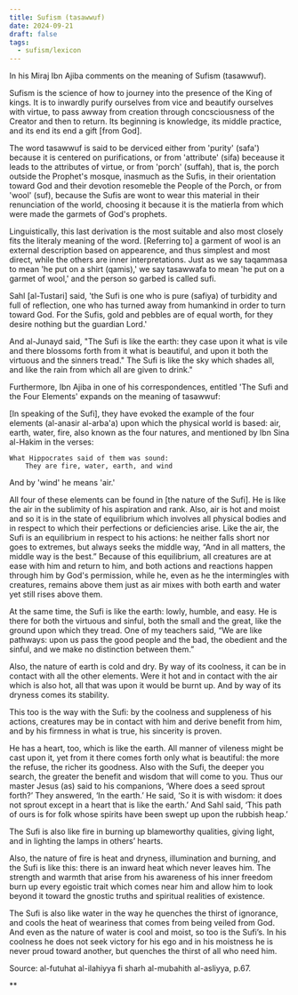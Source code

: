 ```yaml
---
title: Sufism (tasawwuf)
date: 2024-09-21
draft: false
tags:
  - sufism/lexicon
---
```

In his Miraj Ibn Ajiba comments on the meaning of Sufism (tasawwuf). 

Sufism is the science of how to journey into the presence of the King of kings. It is to inwardly purify ourselves from vice and beautify ourselves with virtue, to pass awway from creation through concsciousness of the Creator and then to return. Its beginning is knowledge, its middle practice, and its end its end a gift [from God].

The word tasawwuf is said to be derviced either from 'purity' (safa') because it is centered on purifications, or from 'attribute' (sifa) beceause it leads to the attributes of virtue, or from 'porch' (suffah), that is, the porch outside the Prophet's mosque, inasmuch as the Sufis, in their orientation toward God and their devotion resomeble the People of the Porch, or from 'wool' (suf), because the Sufis are wont to wear this material in their renunciation of the world, choosing it because it is the matierla from which were made the garmets of God's prophets. 

Linguistically, this last derivation is the most suitable and also most closely fits the literaly meaning of the word. [Referring to] a garment of wool is an external description based on appearence, and thus simplest and most direct, while the others are inner interpretations. Just as we say taqammasa to mean 'he put on a shirt (qamis),' we say tasawwafa to mean 'he put on a garmet of wool,' and the person so garbed is called sufi. 

Sahl [al-Tustari] said, 'the Sufi is one who is pure (safiya) of turbidity and full of reflection, one who has turned away from humankind in order to turn toward God. For the Sufis, gold and pebbles are of equal worth, for they desire nothing but the guardian Lord.'

And al-Junayd said, "The Sufi is like the earth: they case upon it what is vile and there blossoms forth from it what is beautiful, and upon it both the virtuous and the sinners tread." The Sufi is like the sky which shades all, and like the rain from which all are given to drink."

Furthermore, Ibn Ajiba in one of his correspondences, entitled 'The Sufi and the Four Elements' expands on the meaning of tasawwuf: 

[In speaking of the Sufi], they have evoked the example of the four elements (al-anasir al-arba'a) upon which the physical world is based: air, earth, water, fire, also known as the four natures, and mentioned by Ibn Sina al-Hakim in the verses: 

	What Hippocrates said of them was sound:
		They are fire, water, earth, and wind

And by 'wind' he means 'air.'

All four of these elements can be found in [the nature of the Sufi]. He is like the air in the sublimity of his aspiration and rank. Also, air is hot and moist and so it is in the state of equilibrium which involves all physical bodies and in respect to which their perfections or deficiencies arise. Like the air, the Sufi is an equilibrium in respect to his actions: he neither falls short nor goes to extremes, but always seeks the middle way, “And in all matters, the middle way is the best.” Because of this equilibrium, all creatures are at ease with him and return to him, and both actions and reactions happen through him by God's permission, while he, even as he the intermingles with creatures, remains above them just as air mixes with both earth and water yet still rises above them.

  

At the same time, the Sufi is like the earth: lowly, humble, and easy. He is there for both the virtuous and sinful, both the small and the great, like the ground upon which they tread. One of my teachers said, “We are like pathways: upon us pass the good people and the bad, the obedient and the sinful, and we make no distinction between them.”  

  

Also, the nature of earth is cold and dry. By way of its coolness, it can be in contact with all the other elements. Were it hot and in contact with the air which is also hot, all that was upon it would be burnt up. And by way of its dryness comes its stability.

  

This too is the way with the Sufi: by the coolness and suppleness of his actions, creatures may be in contact with him and derive benefit from him, and by his firmness in what is true, his sincerity is proven. 

  

He has a heart, too, which is like the earth. All manner of vileness might be cast upon it, yet from it there comes forth only what is beautiful: the more the refuse, the richer its goodness. Also with the Sufi, the deeper you search, the greater the benefit and wisdom that will come to you. Thus our master Jesus (as) said to his companions, ‘Where does a seed sprout forth?’ They answered, ‘In the earth.’ He said, ‘So it is with wisdom: it does not sprout except in a heart that is like the earth.’ And Sahl said, ‘This path of ours is for folk whose spirits have been swept up upon the rubbish heap.’

  

The Sufi is also like fire in burning up blameworthy qualities, giving light, and in lighting the lamps in others’ hearts. 

  

Also, the nature of fire is heat and dryness, illumination and burning, and the Sufi is like this: there is an inward heat which never leaves him. The strength and warmth that arise from his awareness of his inner freedom burn up every egoistic trait which comes near him and allow him to look beyond it toward the gnostic truths and spiritual realities of existence. 

  

The Sufi is also like water in the way he quenches the thirst of ignorance, and cools the heat of weariness that comes from being veiled from God. And even as the nature of water is cool and moist, so too is the Sufi’s. In his coolness he does not seek victory for his ego and in his moistness he is never proud toward another, but quenches the thirst of all who need him.

  

Source: al-futuhat al-ilahiyya fi sharh al-mubahith al-asliyya, p.67.

**